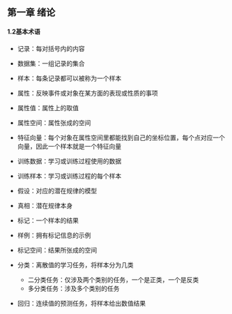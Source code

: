 ## 第一章	绪论 

#### 1.2基本术语

* 记录：每对括号内的内容

* 数据集：一组记录的集合

* 样本：每条记录都可以被称为一个样本

* 属性：反映事件或对象在某方面的表现或性质的事项

* 属性值：属性上的取值

* 属性空间：属性张成的空间

* 特征向量：每个对象在属性空间里都能找到自己的坐标位置，每个点对应一个向量，因此一个样本就是一个特征向量

* 训练数据：学习或训练过程使用的数据

* 训练样本：学习或训练过程的每个样本

* 假设：对应的潜在规律的模型

* 真相：潜在规律本身

* 标记：一个样本的结果

* 样例：拥有标记信息的示例

* 标记空间：结果所张成的空间

* 分类：离散值的学习任务，将样本分为几类

	* 二分类任务：仅涉及两个类别的任务，一个是正类，一个是反类
	* 多分类任务：涉及多个类别的任务

* 回归：连续值的预测任务，将样本给出数值结果

	